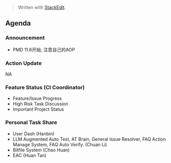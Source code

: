 


> Written with [StackEdit](https://stackedit.io/).

## Agenda

### Announcement
* PMD 11.6开始, 注意自己的AOP
### Action Update
NA
### Feature Status (CI Coordinator) 

 - Feature/Issue Progress 
 - High Risk Task Discussion 
 - Important Project Status

### Personal Task Share

 - User Dash (Hanbin)  
 - LLM Augmented Auto Test, AT Brain, General Issue
   Resolver, FAQ Action Manage System, FAQ Auto Verify. (Chuan Li)   
 - Bitfile System (Chao Huan)     
 - EAC (Huan Tan)

<!--stackedit_data:
eyJoaXN0b3J5IjpbMTcyNTU0NzE1NV19
-->